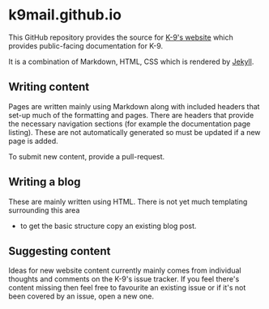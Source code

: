 # k9mail.github.io

This GitHub repository provides the source for [K-9's website](https://k9mail.github.io/) which provides public-facing documentation for K-9.

It is a combination of Markdown, HTML, CSS which is rendered by [Jekyll](https://jekyllrb.com/).

## Writing content

Pages are written mainly using Markdown along with included headers that set-up much of the formatting and pages. 
There are headers that provide the necessary navigation sections (for example the documentation page listing). 
These are not automatically generated so must be updated if a new page is added.

To submit new content, provide a pull-request.

## Writing a blog

These are mainly written using HTML. There is not yet much templating surrounding this area 
- to get the basic structure copy an existing blog post.

## Suggesting content

Ideas for new website content currently mainly comes from individual thoughts and comments on the K-9's issue tracker. 
If you feel there's content missing then feel free to favourite an existing issue or if it's not been covered by an issue, 
open a new one.
